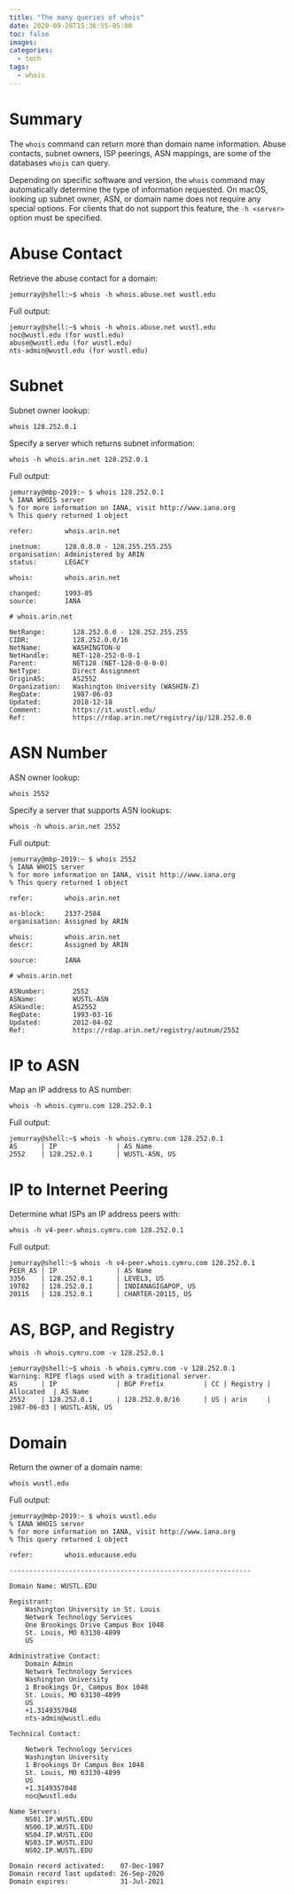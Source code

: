 ```yaml
---
title: "The many queries of whois"
date: 2020-09-28T15:36:55-05:00
toc: false
images:
categories:
  - tech
tags: 
  - whois
---
```


# Summary

The `whois` command can return more than domain name information.   Abuse contacts, subnet owners, ISP peerings, ASN mappings, are some of the databases `whois` can query.  

Depending on specific software and version, the `whois` command may automatically determine the type of information requested.   On macOS, looking up subnet owner, ASN, or domain name does not require any special options.   For clients that do not support this feature, the `-h <server>` option must be specified.  

# Abuse Contact

Retrieve the abuse contact for a domain:

```
jemurray@shell:~$ whois -h whois.abuse.net wustl.edu
```

Full output:

```
jemurray@shell:~$ whois -h whois.abuse.net wustl.edu
noc@wustl.edu (for wustl.edu)
abuse@wustl.edu (for wustl.edu)
nts-admin@wustl.edu (for wustl.edu)
```

# Subnet

Subnet owner lookup:

```
whois 128.252.0.1
```

Specify a server which returns subnet information:

```
whois -h whois.arin.net 128.252.0.1
```

Full output:

```
jemurray@mbp-2019:~ $ whois 128.252.0.1
% IANA WHOIS server
% for more information on IANA, visit http://www.iana.org
% This query returned 1 object

refer:        whois.arin.net

inetnum:      128.0.0.0 - 128.255.255.255
organisation: Administered by ARIN
status:       LEGACY

whois:        whois.arin.net

changed:      1993-05
source:       IANA

# whois.arin.net

NetRange:       128.252.0.0 - 128.252.255.255
CIDR:           128.252.0.0/16
NetName:        WASHINGTON-U
NetHandle:      NET-128-252-0-0-1
Parent:         NET128 (NET-128-0-0-0-0)
NetType:        Direct Assignment
OriginAS:       AS2552
Organization:   Washington University (WASHIN-Z)
RegDate:        1987-06-03
Updated:        2018-12-18
Comment:        https://it.wustl.edu/
Ref:            https://rdap.arin.net/registry/ip/128.252.0.0
```


# ASN Number

ASN owner lookup:

```
whois 2552
```

Specify a server that supports ASN lookups:

```
whois -h whois.arin.net 2552
```

Full output:

```
jemurray@mbp-2019:~ $ whois 2552
% IANA WHOIS server
% for more information on IANA, visit http://www.iana.org
% This query returned 1 object

refer:        whois.arin.net

as-block:     2137-2584
organisation: Assigned by ARIN

whois:        whois.arin.net
descr:        Assigned by ARIN

source:       IANA

# whois.arin.net

ASNumber:       2552
ASName:         WUSTL-ASN
ASHandle:       AS2552
RegDate:        1993-03-16
Updated:        2012-04-02
Ref:            https://rdap.arin.net/registry/autnum/2552
```

# IP to ASN

Map an IP address to AS number:

```
whois -h whois.cymru.com 128.252.0.1
```

Full output:

```
jemurray@shell:~$ whois -h whois.cymru.com 128.252.0.1
AS      | IP               | AS Name
2552    | 128.252.0.1      | WUSTL-ASN, US
```

# IP to Internet Peering

Determine what ISPs an IP address peers with:

```
whois -h v4-peer.whois.cymru.com 128.252.0.1
```

Full output:

```
jemurray@shell:~$ whois -h v4-peer.whois.cymru.com 128.252.0.1
PEER_AS | IP               | AS Name
3356    | 128.252.0.1      | LEVEL3, US
19782   | 128.252.0.1      | INDIANAGIGAPOP, US
20115   | 128.252.0.1      | CHARTER-20115, US
```

# AS, BGP, and Registry

```
whois -h whois.cymru.com -v 128.252.0.1
```

```
jemurray@shell:~$ whois -h whois.cymru.com -v 128.252.0.1
Warning: RIPE flags used with a traditional server.
AS      | IP               | BGP Prefix          | CC | Registry | Allocated  | AS Name
2552    | 128.252.0.1      | 128.252.0.0/16      | US | arin     | 1987-06-03 | WUSTL-ASN, US
```


# Domain

Return the owner of a domain name:

```
whois wustl.edu
```

Full output:

```
jemurray@mbp-2019:~ $ whois wustl.edu
% IANA WHOIS server
% for more information on IANA, visit http://www.iana.org
% This query returned 1 object

refer:        whois.educause.edu

-------------------------------------------------------------

Domain Name: WUSTL.EDU

Registrant:
	Washington University in St. Louis
	Network Technology Services
	One Brookings Drive Campus Box 1048
	St. Louis, MO 63130-4899
	US

Administrative Contact:
	Domain Admin
	Network Technology Services
	Washington University
	1 Brookings Dr, Campus Box 1048
	St. Louis, MO 63130-4899
	US
	+1.3149357048
	nts-admin@wustl.edu

Technical Contact:

	Network Technology Services
	Washington University
	1 Brookings Dr Campus Box 1048
	St. Louis, MO 63130-4899
	US
	+1.3149357048
	noc@wustl.edu

Name Servers:
	NS01.IP.WUSTL.EDU
	NS00.IP.WUSTL.EDU
	NS04.IP.WUSTL.EDU
	NS03.IP.WUSTL.EDU
	NS02.IP.WUSTL.EDU

Domain record activated:    07-Dec-1987
Domain record last updated: 26-Sep-2020
Domain expires:             31-Jul-2021
```